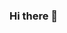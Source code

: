 ### Hi there 👋

<!--
**kiwids0220/kiwids0220** is a ✨ _special_ ✨ repository because its `README.md` (this file) appears on your GitHub profile.


Here are some ideas to get you started:

- 🔭 I’m currently working on ... OSCP Journey
- 🌱 I’m currently learning ... Hmmmm, just something.  
- 👯 I’m looking to collaborate on ... Python scripts to increase the productivity of reconing.
- 🤔 I’m looking for help with ... IP routing.
- 💬 Ask me about ... 
- 📫 How to reach me: ... kxh170006@utdallas.edu 
- 😄 Pronouns: ...
- ⚡ Fun fact: ...  My name is kaiisnt'myname
-->
